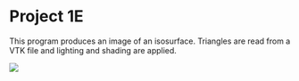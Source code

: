 Project 1E
==========

This program produces an image of an isosurface. Triangles are read from a VTK file and lighting and shading are applied.

![](https://raw.github.com/jwei7er/graphics/master/project1E/allTriangles.png)
